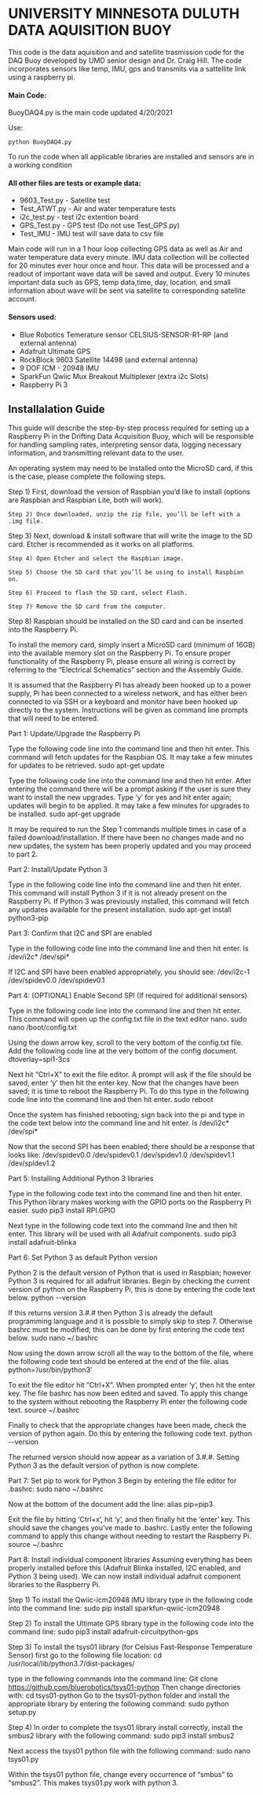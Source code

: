 

# UNIVERSITY MINNESOTA DULUTH DATA AQUISITION BUOY

This code is the data aquisition and and satellite trasmission code for the DAQ Buoy developed by UMD senior design and Dr. Craig Hill. The code
incorporates sensors like temp, IMU, gps and transmits via a sattellite link using a raspberry pi.

#### Main Code:
BuoyDAQ4.py is the main code updated 4/20/2021

Use:
~~~
python BuoyDAQ4.py
~~~
To run the code when all applicable libraries are installed and sensors are in a working condition

#### All other files are tests or example data:
* 9603_Test.py - Satellite test
* Test_ATWT.py - Air and water temperature tests
* i2c_test.py  - test i2c extention board
* GPS_Test.py - GPS test (Do not use Test_GPS.py)
* Test_IMU - IMU test will save data to csv file

Main code will run in a 1 hour loop collecting GPS data as well as Air and water temperature data every minute. IMU data collection will be collected for
20 minutes ever hour once and hour. This data will be processed and a readout of important wave data will be saved and output. Every 10 minutes important data such as
GPS, temp data,time, day, location, and small information about wave will be sent via satellite to corresponding satellite account.

#### Sensors used:
 * Blue Robotics Temerature sensor CELSIUS-SENSOR-R1-RP (and external antenna)
 * Adafruit Ultimate GPS
 * RockBlock 9603 Satellite 14498 (and external antenna)
 * 9 DOF ICM - 20948 IMU
 * SparkFun Qwiic Mux Breakout Multiplexer (extra i2c Slots)
 * Raspberry Pi 3





## Installalation Guide

This guide will describe the step-by-step process required for setting up a Raspberry Pi in the Drifting Data Acquisition Buoy, which will be responsible for handling sampling rates, interpreting sensor data, logging necessary information, and transmitting relevant data to the user.

An operating system may need to be installed onto the MicroSD card, if this is the case, please complete the following steps.

Step 1) First, download the version of Raspbian you’d like to install (options are Raspbian and Raspbian Lite, both will work).

	Step 2) Once downloaded, unzip the zip file, you’ll be left with a .img file.

Step 3) Next, download & install software that will write the image to the SD card. Etcher is recommended as it works on all platforms.

	Step 4) Open Etcher and select the Raspbian image.

	Step 5) Choose the SD card that you’ll be using to install Raspbian on.

	Step 6) Proceed to flash the SD card, select Flash.

	Step 7) Remove the SD card from the computer.

Step 8) Raspbian should be installed on the SD card and can be inserted into the Raspberry Pi.

To install the memory card, simply insert a MicroSD card (minimum of 16GB) into the available memory slot on the Raspberry Pi. To ensure proper functionality of the Raspberry Pi, please ensure all wiring is correct by referring to the “Electrical Schematics” section and the Assembly Guide.

It is assumed that the Raspberry Pi has already been hooked up to a power supply, Pi has been connected to a wireless network, and has either been connected to via SSH or a keyboard and monitor have been hooked up directly to the system. Instructions will be given as command line prompts that will need to be entered.

Part 1: Update/Upgrade the Raspberry Pi

Type the following code line into the command line and then hit enter. This command will fetch updates for the Raspbian OS. It may take a few minutes for updates to be retrieved.
sudo apt-get update

Type the following code line into the command line and then hit enter. After entering the command there will be a prompt asking if the user is sure they want to install the new upgrades. Type ‘y’ for yes and hit enter again; updates will begin to be applied. It may take a few minutes for upgrades to be installed.
sudo apt-get upgrade

It may be required to run the Step 1 commands multiple times in case of a failed download/installation. If there have been no changes made and no new updates, the system has been properly updated and you may proceed to part 2.

Part 2: Install/Update Python 3

Type in the following code line into the command line and then hit enter. This command will install Python 3 if it is not already present on the Raspberry Pi. If Python 3 was previously installed, this command will fetch any updates available for the present installation.
sudo apt-get install python3-pip

Part 3: Confirm that I2C and SPI are enabled

Type in the following code line into the command line and then hit enter.
ls /dev/i2c* /dev/spi*

If I2C and SPI have been enabled appropriately, you should see: 
/dev/i2c-1 /dev/spidev0.0 /dev/spidev0.1

Part 4: (OPTIONAL) Enable Second SPI (If required for additional sensors)

Type in the following code line into the command line and then hit enter. This command will open up the config.txt file in the text editor nano. 
sudo nano /boot/config.txt

Using the down arrow key, scroll to the very bottom of the config.txt file. Add the following code line at the very bottom of the config document.
dtoverlay=spi1-3cs

Next hit “Ctrl+X” to exit the file editor. A prompt will ask if the file should be saved, enter ‘y’ then hit the enter key. Now that the changes have been saved; it is time to reboot the Raspberry Pi. To do this type in the following code line into the command line and then hit enter.
sudo reboot

Once the system has finished rebooting; sign back into the pi and type in the code text below into the command line and hit enter.
ls /dev/i2c* /dev/spi*

Now that the second SPI has been enabled; there should be a response that looks like:
 /dev/spidev0.0 /dev/spidev0.1 /dev/spidev1.0 /dev/spidev1.1 /dev/spidev1.2

Part 5: Installing Additional Python 3 libraries

Type in the following code text into the command line and then hit enter. This Python library makes working with the GPIO ports on the Raspberry Pi easier.
sudo pip3 install RPI.GPIO

Next type in the following code text into the command line and then hit enter. This library will be used with all Adafruit components.
sudo pip3 install adafruit-blinka

Part 6: Set Python 3 as default Python version

Python 2 is the default version of Python that is used in Raspbian; however Python 3 is required for all adafruit libraries. Begin by checking the current version of python on the Raspberry Pi, this is done by entering the code text below.
python --version

If this returns version 3.#.# then Python 3 is already the default programming language and it is possible to simply skip to step 7. Otherwise bashrc must be modified; this can be done by first entering the code text below.
sudo nano ~/.bashrc

Now using the down arrow scroll all the way to the bottom of the file, where the following code text should be entered at the end of the file.
alias python=’/usr/bin/python3’

To exit the file editor hit “Ctrl+X”. When prompted enter ‘y’, then hit the enter key. The file bashrc has now been edited and saved. To apply this change to the system without rebooting the Raspberry Pi enter the following code text.
source ~/.bashrc

Finally to check that the appropriate changes have been made, check the version of python again. Do this by entering the following code text.
python --version

The returned version should now appear as a variation of 3.#.#. Setting Python 3 as the default version of python is now complete.

Part 7: Set pip to work for Python 3
Begin by entering the file editor for .bashrc:
sudo nano ~/.bashrc

Now at the bottom of the document add the line:
alias pip=pip3

Exit the file by hitting ‘Ctrl+x’, hit ‘y’, and then finally hit the ‘enter’ key. This should save the changes you’ve made to .bashrc. Lastly enter the following command to apply this change without needing to restart the Raspberry Pi.
source ~/.bashrc

Part 8: Install individual component libraries
Assuming everything has been properly installed before this (Adafruit Blinka installed, I2C enabled, and Python 3 being used). We can now install individual adafruit component libraries to the Raspberry Pi.

Step 1) To install the Qwiic-icm20948 IMU library type in the following code into the command line:
sudo pip install sparkfun-qwiic-icm20948
	
Step 2) To install the Ultimate GPS library type in the following code into the command line:
sudo pip3 install adafruit-circuitpython-gps

Step 3) To install the tsys01 library (for Celsius Fast-Response Temperature Sensor) first go to the following file location:
cd /usr/local/lib/python3.7/dist-packages/

type in the following commands into the command line:
Git clone https://github.com/bluerobotics/tsys01-python
	Then change directories with:
cd tsys01-python
Go to the tsys01-python folder and install the appropriate library by entering the following command:
sudo python setup.py

Step 4) In order to complete the tsys01 library install correctly, install the smbus2 library with the following command:
sudo pip3 install smbus2

Next access the tsys01 python file with the following command:
sudo nano tsys01.py

Within the tsys01 python file, change every occurrence of “smbus” to “smbus2”. This makes tsys01.py work with python 3.

